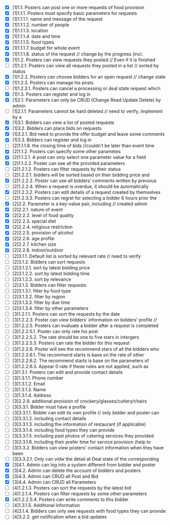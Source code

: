 - [x] [1]1.1. Posters can post one or more requests of food provision  
- [x] [1]1.1.1. Posters must specify basic parameters for requests  
- [x] [1]1.1.1.1. name and message of the request  
- [x] [1]1.1.1.2. number of people  
- [x] [1]1.1.1.3. location  
- [x] [1]1.1.1.4. date and time  
- [x] [1]1.1.1.5. food types  
- [x] [1]1.1.1.7. budget for whole event  
- [x] [1]1.1.1.8. status of the request // change by the progress (incl.  
- [x] [1]1.2. Posters can view requests they posted // Even if it is finished  
- [ ] [1]1.2.1. Posters can view all requests they posted in a list // sorted by status  
- [x] [1]1.2.2. Posters can choose bidders for an open request // change state  
- [x] [1]1.2.3. Posters can manage his posts  
- [ ] [1]1.2.3.1. Posters can cancel a processing or deal state request which  
- [x] [1]1.3. Posters can register and log in  
- [x] [1]2.1. Parameters can only be CRUD (Change Read Update Delete) by admin  
- [ ] [1]2.1.1. Parameters cannot be hard deleted // need to verify, implement by a  
- [x] [1]3.1. Bidders can view a list of posted requests  
- [x] [1]3.2. Bidders can place bids on requests  
- [x] [1]3.2.1. Bid need to provide the offer budget and leave some comments  
- [x] [1]3.3. Bidders can register and log in  
- [ ] [2]1.1.1.6. the closing time of bids //couldn’t be later than event time  
- [x] [2]1.1.2. Posters can specify some other parametes  
- [x] [2]1.1.2.1. A post can only select one parameter value for a field  
- [x] [2]1.1.2.2. Poster can see all the provided parameters  
- [ ] [2]1.2.1.2. Posters can filter requests by their status  
- [ ] [2]1.2.2.1. bidders will be sorted based on their bidding price and  
- [x] [2]1.2.2.2. Poster can see all bidders’ comments written by previous  
- [ ] [2]1.2.2.4. When a request is overdue, it should be automatically  
- [x] [2]1.2.3.2. Posters can edit details of a request created by themselves  
- [ ] [2]1.2.3.3. Posters can regret for selecting a bidder 6 hours prior the  
- [x] [2]2.2. Parameter is a key-value pair, including // created admin  
- [x] [2]2.2.1. nature of event  
- [x] [2]2.2.2. level of food quality  
- [x] [2]2.2.3. special diet  
- [x] [2]2.2.4. religious restriction  
- [x] [2]2.2.5. provision of alcohol  
- [x] [2]2.2.6. age profile  
- [x] [2]2.2.7. kitchen size  
- [x] [2]2.2.8. indoor/outdoor  
- [ ] [2]3.1.1. Default list is sorted by relevant rate // need to verify  
- [ ] [2]3.1.2. Bidders can sort requests  
- [ ] [2]3.1.2.1. sort by latest bidding price  
- [ ] [2]3.1.2.2. sort by latest bidding time  
- [ ] [2]3.1.2.3. sort by relevance  
- [ ] [2]3.1.3. Bidders can filter requests  
- [ ] [2]3.1.3.1. filter by food type  
- [ ] [2]3.1.3.2. filter by region  
- [ ] [2]3.1.3.3. filter by due time  
- [ ] [2]3.1.3.4. filter by other parameters  
- [ ] [3]1.2.1.1. Posters can sort the requests by the date  
- [ ] [3]1.2.2.3. Poster can view bidders’ information on bidders’ profile //  
- [ ] [3]1.2.2.5. Posters can evaluate a bidder after a request is completed  
- [ ] [3]1.2.2.5.1. Poster can only rate his post  
- [ ] [3]1.2.2.5.2. The rate should be one to five stars in intergers  
- [ ] [3]1.2.2.5.3. Posters can rate the bidder for this request  
- [ ] [3]1.2.2.6. Poster will see the recommend stars of all the bidders who  
- [ ] [3]1.2.2.6.1. The recommend starts is base on the rate of other  
- [ ] [3]1.2.2.6.2. The recommend starts is base on the parameters of  
- [ ] [3]1.2.2.6.3. Appear 0 rate if these rules are not applied, such as  
- [ ] [3]1.3.1. Posters can edit and provide contact details  
- [ ] [3]1.3.1.1. Phone number  
- [ ] [3]1.3.1.2. Email  
- [ ] [3]1.3.1.3. Name  
- [ ] [3]1.3.1.4. Address  
- [ ] [3]2.2.9. additional provision of crockery/glasses/cutlery/chairs  
- [ ] [3]3.3.1. Bidder must have a profile  
- [ ] [3]3.3.1.1. Bidder can edit its own profile // only bidder and poster can  
- [ ] [3]3.3.1.2. including contact details  
- [ ] [3]3.3.1.3. including the information of restaurant (if applicable)  
- [ ] [3]3.3.1.4. including food types they can provide  
- [ ] [3]3.3.1.5. including past photos of catering services they provided  
- [ ] [3]3.3.1.6. including their prefer time for service provision (help to  
- [ ] [3]3.3.2. Bidders can view posters’ contact information when they have been  
- [ ] [3]3.3.2.1. Only can vidw the detail at Deal state of the corresponding  
- [x] [3]4.1. Admin can log into a system different from bidder and poster  
- [x] [3]4.2. Admin can delete the account of bidders and posters  
- [x] [3]4.3. Admin can CRUD all Post and Bid  
- [x] [3]4.4. Admin can CRUD all Parameters  
- [ ] [4]1.2.1.3. Posters can sort the requests by the latest bid  
- [ ] [4]1.2.1.4. Posters can filter requests by some other parameters  
- [x] [4]1.2.2.5.4. Posters can write comments to this bidder  
- [ ] [4]1.3.1.5. Additional information  
- [ ] [4]3.1.4. Bidders can only see requests with food types they can provide  
- [ ] [4]3.2.2. get notification when a bid updates  
